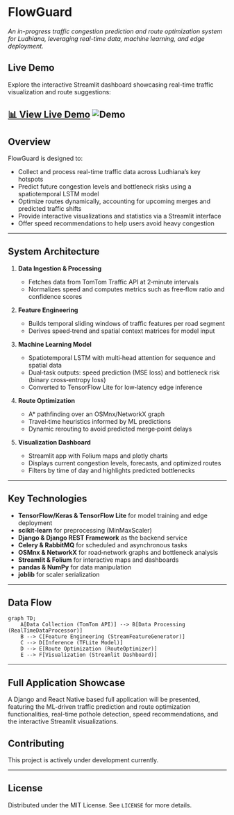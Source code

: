 # FlowGuard

_An in-progress traffic congestion prediction and route optimization system for Ludhiana, leveraging real-time data, machine learning, and edge deployment._

## Live Demo

Explore the interactive Streamlit dashboard showcasing real-time traffic visualization and route suggestions:

[📊 View Live Demo]()
![Demo](demo.gif)
---

## Overview

FlowGuard is designed to:

- Collect and process real-time traffic data across Ludhiana’s key hotspots
- Predict future congestion levels and bottleneck risks using a spatiotemporal LSTM model
- Optimize routes dynamically, accounting for upcoming merges and predicted traffic shifts
- Provide interactive visualizations and statistics via a Streamlit interface
- Offer speed recommendations to help users avoid heavy congestion

---

## System Architecture

1. **Data Ingestion & Processing**  
   - Fetches data from TomTom Traffic API at 2‑minute intervals  
   - Normalizes speed and computes metrics such as free‑flow ratio and confidence scores

2. **Feature Engineering**  
   - Builds temporal sliding windows of traffic features per road segment  
   - Derives speed‑trend and spatial context matrices for model input

3. **Machine Learning Model**  
   - Spatiotemporal LSTM with multi‑head attention for sequence and spatial data  
   - Dual‑task outputs: speed prediction (MSE loss) and bottleneck risk (binary cross‑entropy loss)  
   - Converted to TensorFlow Lite for low‑latency edge inference

4. **Route Optimization**  
   - A* pathfinding over an OSMnx/NetworkX graph  
   - Travel‑time heuristics informed by ML predictions  
   - Dynamic rerouting to avoid predicted merge‑point delays

5. **Visualization Dashboard**  
   - Streamlit app with Folium maps and plotly charts  
   - Displays current congestion levels, forecasts, and optimized routes  
   - Filters by time of day and highlights predicted bottlenecks

---

## Key Technologies

- **TensorFlow/Keras & TensorFlow Lite** for model training and edge deployment
- **scikit-learn** for preprocessing (MinMaxScaler)
- **Django & Django REST Framework** as the backend service
- **Celery & RabbitMQ** for scheduled and asynchronous tasks
- **OSMnx & NetworkX** for road‑network graphs and bottleneck analysis
- **Streamlit & Folium** for interactive maps and dashboards
- **pandas & NumPy** for data manipulation
- **joblib** for scaler serialization

---

## Data Flow

```mermaid
graph TD;
    A[Data Collection (TomTom API)] --> B[Data Processing (RealTimeDataProcessor)]
    B --> C[Feature Engineering (StreamFeatureGenerator)]
    C --> D[Inference (TFLite Model)]
    D --> E[Route Optimization (RouteOptimizer)]
    E --> F[Visualization (Streamlit Dashboard)]
```

---

## Full Application Showcase

A Django and React Native based full application will be presented, featuring the ML-driven traffic prediction and route optimization functionalities, real-time pothole detection, speed recommendations, and the interactive Streamlit visualizations.

## Contributing

This project is actively under development currently.

---

## License

Distributed under the MIT License. See `LICENSE` for more details.

